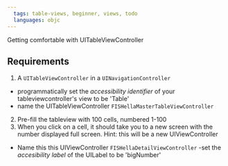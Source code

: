 ```yaml
---
  tags: table-views, beginner, views, todo
  languages: objc
---
```


Getting comfortable with UITableViewController

## Requirements

1. A `UITableViewController` in a `UINavigationController`
  - programmatically set the *accessibility identifier* of your tableviewcontroller's view to be 'Table'
  - name the UITableViewController `FISHellaMasterTableViewController`
2. Pre-fill the tableview with 100 cells, numbered 1-100
3. When you click on a cell, it should take you to a new screen with the number displayed full screen. Hint: this will be a new UIViewController
  - Name this this UIViewController `FISHellaDetailViewController`
  -set the *accesibility label* of the UILabel to be 'bigNumber'
